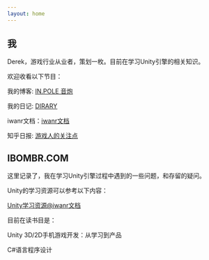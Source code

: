 ```yaml
---
layout: home
---
```

## 我



Derek，游戏行业从业者，策划一枚。目前在学习Unity引擎的相关知识。


欢迎收看以下节目：

我的博客: [<u>IN.POLE 音炮</u>](http://inpole.com)

我的日记: [<u>DIRARY</u>](http://d.inpole.com)

iwanr文档：[<u>iwanr文档</u>](https://doc.iwanr.com)

知乎日报: [<u>游戏人的关注点</u>](http://dudu.zhihu.com/circle/385823?utm_campaign=in_app_share&utm_medium=iOS&utm_source=copy)

## IBOMBR.COM



这里记录了，我在学习Unity引擎过程中遇到的一些问题，和存留的疑问。

Unity的学习资源可以参考以下内容：

[<u>Unity学习资源@iwanr文档</u>](https://doc.iwanr.com/#/unityResource)

目前在读书目是：

Unity 3D/2D手机游戏开发：从学习到产品

C#语言程序设计